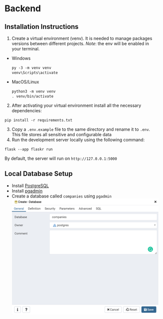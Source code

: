 # Backend

## Installation Instructions
1. Create a virtual environment (venv). It is needed to manage packages versions between different projects.
*Note*: the env will be enabled in your terminal.
- Windows
	```
	py -3 -m venv venv
	venv\Scripts\activate
	```
- MacOS/Linux
	```
	python3 -m venv venv
	. venv/bin/activate
	```
2. After activating your virtual environment install all the necessary dependencies:
```
pip install -r requirements.txt
```
3. Copy a `.env.example` file to the same directory and rename it to `.env`. This file stores all sensitive and configurable data
4. Run the development server locally using the following command:
```
flask --app flaskr run
```
By default, the server will run on `http://127.0.0.1:5000`

## Local Database Setup
- Install [PostgreSQL](https://www.postgresql.org/download/)
- Install [pgadmin](https://www.pgadmin.org/download/)
- Create a database called `companies` using `pgadmin`
  ![](images/2023-02-26-13-54-09.png)
